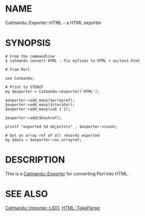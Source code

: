 # NAME

Catmandu::Exporter::HTML - a HTML exporter

# SYNOPSIS

    # From the commandline
    $ catmandu convert HTML --fix myfixes to HTML < ex/test.html

    # From Perl

    use Catmandu;

    # Print to STDOUT
    my $exporter = Catmandu->exporter('HTML');

    $exporter->add_many($arrayref);
    $exporter->add_many($iterator);
    $exporter->add_many(sub { });

    $exporter->add($hashref);

    printf "exported %d objects\n" , $exporter->count;

    # Get an array ref of all records exported
    my $data = $exporter->as_arrayref;

# DESCRIPTION

This is a [Catmandu::Exporter](https://metacpan.org/pod/Catmandu::Exporter) for converting Perl into HTML.

# SEE ALSO

[Catmandu::Importer::LIDO](https://metacpan.org/pod/Catmandu::Importer::LIDO), [HTML::TokeParser](https://metacpan.org/pod/HTML::TokeParser)
